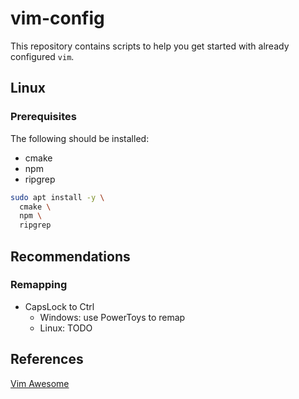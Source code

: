 # vim-config

This repository contains scripts to help you get started with already configured `vim`.

## Linux

### Prerequisites

The following should be installed:

 - cmake
 - npm
 - ripgrep

  ```bash
  sudo apt install -y \
    cmake \
    npm \
    ripgrep
  ```

## Recommendations

### Remapping

- CapsLock to Ctrl
  - Windows: use PowerToys to remap
  - Linux: TODO

## References

[Vim Awesome](https://vimawesome.com/)
